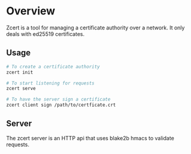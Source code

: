 # Overview
Zcert is a tool for managing a certificate authority over a network. It only deals with ed25519 certificates.

## Usage
```bash
# To create a certificate authority
zcert init

# To start listening for requests
zcert serve

# To have the server sign a certificate
zcert client sign /path/to/certficate.crt
```

## Server
The zcert server is an HTTP api that uses blake2b hmacs to validate requests. 
